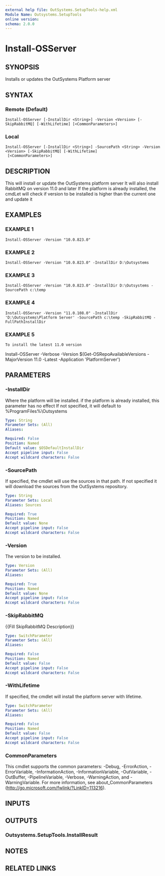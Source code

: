 ```yaml
---
external help file: OutSystems.SetupTools-help.xml
Module Name: Outsystems.SetupTools
online version:
schema: 2.0.0
---
```


# Install-OSServer

## SYNOPSIS
Installs or updates the OutSystems Platform server

## SYNTAX

### Remote (Default)
```
Install-OSServer [-InstallDir <String>] -Version <Version> [-SkipRabbitMQ] [-WithLifetime] [<CommonParameters>]
```

### Local
```
Install-OSServer [-InstallDir <String>] -SourcePath <String> -Version <Version> [-SkipRabbitMQ] [-WithLifetime]
 [<CommonParameters>]
```

## DESCRIPTION
This will install or update the OutSystems platform server
It will also install RabbitMQ on version 11.0 and later
If the platform is already installed, the cmdLet will check if version to be installed is higher than the current one and update it

## EXAMPLES

### EXAMPLE 1
```
Install-OSServer -Version "10.0.823.0"
```

### EXAMPLE 2
```
Install-OSServer -Version "10.0.823.0" -InstallDir D:\Outsystems
```

### EXAMPLE 3
```
Install-OSServer -Version "10.0.823.0" -InstallDir D:\Outsystems -SourcePath c:\temp
```

### EXAMPLE 4
```
Install-OSServer -Version "11.0.108.0" -InstallDir 'D:\Outsystems\Platform Server' -SourcePath c:\temp -SkipRabbitMQ -FullPathInstallDir
```

### EXAMPLE 5
```
To install the latest 11.0 version
```

Install-OSServer -Verbose -Version $(Get-OSRepoAvailableVersions -MajorVersion 11.0 -Latest -Application 'PlatformServer')

## PARAMETERS

### -InstallDir
Where the platform will be installed.
if the platform is already installed, this parameter has no effect
If not specified, it will default to %ProgramFiles%\Outsystems

```yaml
Type: String
Parameter Sets: (All)
Aliases:

Required: False
Position: Named
Default value: $OSDefaultInstallDir
Accept pipeline input: False
Accept wildcard characters: False
```

### -SourcePath
If specified, the cmdlet will use the sources in that path.
If not specified it will download the sources from the OutSystems repository.

```yaml
Type: String
Parameter Sets: Local
Aliases: Sources

Required: True
Position: Named
Default value: None
Accept pipeline input: False
Accept wildcard characters: False
```

### -Version
The version to be installed.

```yaml
Type: Version
Parameter Sets: (All)
Aliases:

Required: True
Position: Named
Default value: None
Accept pipeline input: False
Accept wildcard characters: False
```

### -SkipRabbitMQ
{{Fill SkipRabbitMQ Description}}

```yaml
Type: SwitchParameter
Parameter Sets: (All)
Aliases:

Required: False
Position: Named
Default value: False
Accept pipeline input: False
Accept wildcard characters: False
```

### -WithLifetime
If specified, the cmdlet will install the platform server with lifetime.

```yaml
Type: SwitchParameter
Parameter Sets: (All)
Aliases:

Required: False
Position: Named
Default value: False
Accept pipeline input: False
Accept wildcard characters: False
```

### CommonParameters
This cmdlet supports the common parameters: -Debug, -ErrorAction, -ErrorVariable, -InformationAction, -InformationVariable, -OutVariable, -OutBuffer, -PipelineVariable, -Verbose, -WarningAction, and -WarningVariable.
For more information, see about_CommonParameters (http://go.microsoft.com/fwlink/?LinkID=113216).

## INPUTS

## OUTPUTS

### Outsystems.SetupTools.InstallResult
## NOTES

## RELATED LINKS
